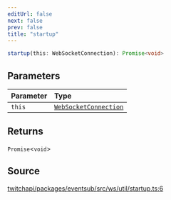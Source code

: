 ```yaml
---
editUrl: false
next: false
prev: false
title: "startup"
---
```


```ts
startup(this: WebSocketConnection): Promise<void>
```

## Parameters

| Parameter | Type |
| :------ | :------ |
| `this` | [`WebSocketConnection`](/api/eventsub/classes/websocketconnection/) |

## Returns

`Promise`\<`void`\>

## Source

[twitchapi/packages/eventsub/src/ws/util/startup.ts:6](https://github.com/pablornc/twitchapi//blob/8695acad106a836c1f0fc4c57a113f17adce41f0/packages/eventsub/src/ws/util/startup.ts#L6)
